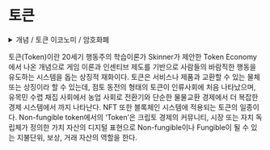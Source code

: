 # 토큰

<details>

<summary>개념 / 토큰 이코노미 / 암호화폐</summary>



</details>

토큰(Token)이란 20세기 행동주의 학습이론가 Skinner가 제안한 Token Economy에서 나온 개념으로 게임 이론과 인센티브 제도를 기반으로 사람들의 바람직한 행동을 유도하는 시스템을 돕는 상징적 재화이다. 토큰은 서비스나 제품과 교환할 수 있는 물체 또는 상징이라 할 수 있는데, 점토 동전의 형태의 토큰이 인류사회에 처음 나타났으며, 유목민 수렵 채집 사회에서 농업 사회로 전환기와 단순한 물물교환 경제에서 더 복잡한 경제 시스템에서 까지 나타난다. NFT 또한 블록체인 시스템에 적용되는 토큰의 일종이다. Non-fungible token에서의 ‘Token’은 크립토 경제의 커뮤니티, 시장 또는 자치 독립체가 정의한 가치 자산의 디지털 표현으로 Non-fungible이나 Fungible이 될 수 있는 지불단위, 보상, 거래 자산의 역할을 한다.
